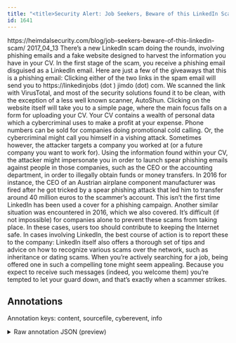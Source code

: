 ```yaml
---
title: "<title>Security Alert: Job Seekers, Beware of this LinkedIn Scam</title>"
id: 1641
---
```


<title>Security Alert: Job Seekers, Beware of this LinkedIn Scam</title>
<source> https://heimdalsecurity.com/blog/job-seekers-beware-of-this-linkedin-scam/ </source>
<date> 2017_04_13 </date>
<text>
There’s a new LinkedIn scam doing the rounds, involving phishing emails and a fake website designed to harvest the information you have in your CV.
In the first stage of the scam, you receive a phishing email disguised as a LinkedIn email.
Here are just a few of the giveaways that this is a phishing email:
Clicking either of the two links in the spam email will send you to https://linkedinjobs (dot ) jimdo (dot) com.
We scanned the link with VirusTotal, and most of the security solutions found it to be clean, with the exception of a less well known scanner, AutoShun.
Clicking on the website itself will take you to a simple page, where the main focus falls on a form for uploading your CV.
Your CV contains a wealth of personal data which a cybercriminal uses to make a profit at your expense.
Phone numbers can be sold for companies doing promotional cold calling. Or, the cybercriminal might call you himself in a vishing attack.
Sometimes however, the attacker targets a company you worked at (or a future company you want to work for). Using the information found within your CV, the attacker might impersonate you in order to launch spear phishing emails against people in those companies, such as the CEO or the accounting department, in order to illegally obtain funds or money transfers.
In 2016 for instance, the CEO of an Austrian airplane component manufacturer was fired after he got tricked by a spear phishing attack that led him to transfer around 40 million euros to the scammer’s account.
This isn’t the first time LinkedIn has been used a cover for a phishing campaign. Another similar situation was encountered in 2016, which we also covered.
It’s difficult (if not impossible) for companies alone to prevent these scams from taking place. In these cases, users too should contribute to keeping the Internet safe.
In cases involving LinkedIn, the best course of action is to report these to the company:
LinkedIn itself also offers a thorough set of tips and advice on how to recognize various scams over the network, such as inheritance or dating scams.
When you’re actively searching for a job, being offered one in such a compelling tone might seem appealing. Because you expect to receive such messages (indeed, you welcome them) you’re tempted to let your guard down, and that’s exactly when a scammer strikes.
</text>



## Annotations

Annotation keys: content, sourcefile, cyberevent, info

<details>
<summary>Raw annotation JSON (preview)</summary>

```json
{
  "content": "There\u2019s a new LinkedIn scam doing the rounds, involving phishing emails and a fake website designed to harvest the information you have in your CV. In the first stage of the scam, you receive a phishing email disguised as a LinkedIn email. Here are just a few of the giveaways that this is a phishing email: Clicking either of the two links in the spam email will send you to https://linkedinjobs (dot ) jimdo (dot) com. We scanned the link with\u00a0VirusTotal, and most of the security solutions found it to be clean, with the exception of a less well known scanner, AutoShun. Clicking on the website itself will take you to a simple page, where the main focus falls on a form for uploading your CV. Your CV contains a wealth of personal data which a cybercriminal uses to make a profit at your expense. Phone numbers can be sold for companies doing promotional cold calling. Or, the cybercriminal might call you himself in a\u00a0vishing\u00a0attack. Sometimes however, the attacker targets a company you worked at (or a future company you want to work for). Using the information found within your CV, the attacker might impersonate you in order to launch spear phishing emails against people in those companies, such as the CEO or the accounting department, in order to illegally obtain\u00a0funds or money transfers. In 2016 for instance, the CEO of an Austrian airplane component manufacturer\u00a0was fired after he got tricked\u00a0by a spear phishing attack that led him to transfer around 40 million euros to the scammer\u2019s account. This isn\u2019t the first time LinkedIn has been used a cover for a phishing campaign. Another\u00a0similar situation was encountered in 2016, which we also covered. It\u2019s difficult (if not impossible) for companies alone to prevent these scams from taking place. In these cases, users too should contribute to keeping the Internet safe. In cases involving LinkedIn, the best course of action is to report these to the company: LinkedIn itself also offers a\u00a0thorough set of tips and advice\u00a0on how to recognize various scams over the network, such as inheritance or dating scams. When you\u2019re actively searching for a job, being offered one in such a compelling tone might seem appealing. Because you expect to receive such messages (indeed, you welcome them) you\u2019re tempted to let your guard down, and that\u2019s exactly when a scammer strikes.",
  "sourcefile": "1641.txt",
  "cyberevent": {
    "hopper": [
      {
        "index": 0,
        "relation": "Same",
        "events": [
          {
            "index": "E2",
            "type": "Attack",
            "realis": "Generic",
            "nugget": {
              "startOffset": 184,
              "index": "T5",
              "endOffset": 191,
              "text": "receive"
            },
            "argument": [
              {
                "index": "T6",
                "text": "you",
                "endOffset": 183,
                "role": {
                  "type": "Victim"
                },
                "startOffset": 180,
                "type": "Person"
              }
            ],
            "subtype": "Phishing"
          },
          {
            "index": "E3",
            "type": "Attack",
            "realis": "Generic",
            "nugget": {
              "startOffset": 209,
              "index": "T8",
              "endOffset": 221,
              "text": "disguised as"
            },
            "argument": [
              {
                "index": "T9",
                "text": "a LinkedIn email",
                "endOffset": 238,
                "role": {
                  "type": "Trusted-Entity"
                },
                "startOffset": 222,
                "type": "Data"
              },
              {
                "index": "T7",
                "text": "a phishing email",
                "endOffset": 208,
                "role": {
                  "type": "Tool"
         
```
</details>
